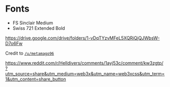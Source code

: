 # Fonts

- FS Sinclair Medium
- Swiss 721 Extended Bold

https://drive.google.com/drive/folders/1-vDqTYzvMFeL5XQRiQjQJWbsW-D7o6Fw

Credit to [`/u/metamago96`](https://www.reddit.com/user/metamago96/)

https://www.reddit.com/r/Helldivers/comments/1ayj53c/comment/kw3zgtp/?utm_source=share&utm_medium=web3x&utm_name=web3xcss&utm_term=1&utm_content=share_button
